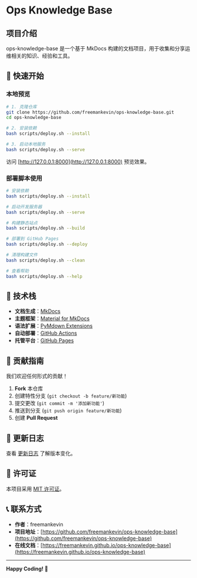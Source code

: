 # Ops Knowledge Base

## 项目介绍

ops-knowledge-base 是一个基于 MkDocs 构建的文档项目，用于收集和分享运维相关的知识、经验和工具。


## 🚀 快速开始

### 本地预览

```bash
# 1. 克隆仓库
git clone https://github.com/freemankevin/ops-knowledge-base.git
cd ops-knowledge-base

# 2. 安装依赖
bash scripts/deploy.sh --install

# 3. 启动本地服务
bash scripts/deploy.sh --serve
```

访问 [http://127.0.0.1:8000](http://127.0.0.1:8000) 预览效果。

### 部署脚本使用

```bash
# 安装依赖
bash scripts/deploy.sh --install

# 启动开发服务器
bash scripts/deploy.sh --serve

# 构建静态站点
bash scripts/deploy.sh --build

# 部署到 GitHub Pages
bash scripts/deploy.sh --deploy

# 清理构建文件
bash scripts/deploy.sh --clean

# 查看帮助
bash scripts/deploy.sh --help
```

## 🔧 技术栈

- **文档生成**：[MkDocs](https://www.mkdocs.org/)
- **主题框架**：[Material for MkDocs](https://squidfunk.github.io/mkdocs-material/)
- **语法扩展**：[PyMdown Extensions](https://facelessuser.github.io/pymdown-extensions/)
- **自动部署**：[GitHub Actions](https://github.com/features/actions)
- **托管平台**：[GitHub Pages](https://pages.github.com/)

## 🤝 贡献指南

我们欢迎任何形式的贡献！

1. **Fork** 本仓库
2. 创建特性分支 (`git checkout -b feature/新功能`)
3. 提交更改 (`git commit -m '添加新功能'`)
4. 推送到分支 (`git push origin feature/新功能`)
5. 创建 **Pull Request**

## 📝 更新日志

查看 [更新日志](changelog.md) 了解版本变化。

## 📄 许可证

本项目采用 [MIT 许可证](https://github.com/freemankevin/ops-knowledge-base/blob/main/LICENSE)。

## 📞 联系方式

- **作者**：freemankevin
- **项目地址**：[https://github.com/freemankevin/ops-knowledge-base](https://github.com/freemankevin/ops-knowledge-base)
- **在线文档**：[https://freemankevin.github.io/ops-knowledge-base](https://freemankevin.github.io/ops-knowledge-base)

---

**Happy Coding! 🎉**